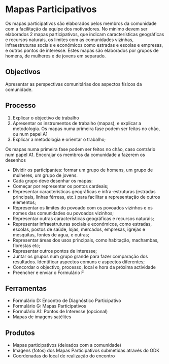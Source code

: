 # Mapas Participativos

Os mapas participativos são elaborados pelos membros da comunidade com a facilitação da equipe dos motivadores. No mínimo devem ser elaborados 2 mapas participativos, que indicam características geográficas e recursos naturais, os limites com as comunidades vizinhas, infraestruturas sociais e económicos como estradas e escolas e empresas, e outros pontos de interesse. Estes mapas são elaborados por grupos de homens, de mulheres e de jovens em separado.

## Objectivos

Apresentar as perspectivas comunitárias dos aspectos físicos da comunidade.

## Processo

1. Explicar o objectivo de trabalho
2. Apresentar os instrumentos de trabalho \(mapas\), e explicar a metodologia. Os mapas numa primeira fase podem ser feitos no chão, ou num papel A1
3. Explicar a metodologia e orientar o trabalho;

Os mapas numa primeira fase podem ser feitos no chão, caso contrário num papel A1. Encorajar os membros da comunidade a fazerem os desenhos

* Dividir os participantes: formar um grupo de homens, um grupo de mulheres, um grupo de jovens.
* Cada grupo deve desenhar os mapas:
* Começar por representar os pontos cardeais;
* Representar características geográficas e infra-estruturas \(estradas principais, linhas férreas, etc.\) para facilitar a representação de outros elementos;
* Representar os limites do povoado com os povoados vizinhos e os nomes das comunidades ou povoados vizinhos;
* Representar outras características geográficas e recursos naturais; 
* Representar infraestruturas sociais e económicos, como estradas, escolas, postos de saúde, lojas, mercados, empresas, igrejas e mesquitas, fontes de agua, e outras;
* Representar áreas dos usos principais, como habitação, machambas, florestas etc;
* Representar outros pontos de interesse;
* Juntar os grupos num grupo grande para fazer comparação dos resultados. Identificar aspectos comuns e aspectos diferentes;
* Concordar o objectivo, processo, local e hora da próxima actividade
* Preencher e enviar o Formulário F

## Ferramentas

* Formulário D: Encontro de Diagnóstico Participativo
* Formulário G: Mapas Participativos
* Formulário A1: Pontos de Interesse \(opcional\)
* Mapas de imagens satélites

## Produtos

* Mapas participativos \(deixados com a comunidade\)
* Imagens \(fotos\) dos Mapas Participativos submetidas através do ODK
* Coordenadas do local de realização do encontro

